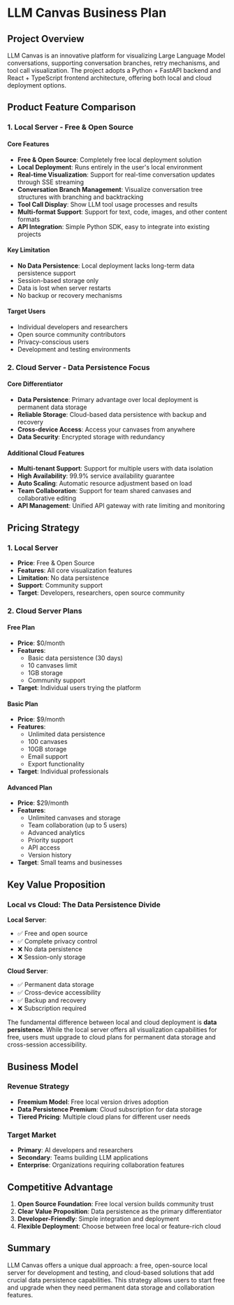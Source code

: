 # LLM Canvas Business Plan

## Project Overview

LLM Canvas is an innovative platform for visualizing Large Language Model conversations, supporting conversation branches, retry mechanisms, and tool call visualization. The project adopts a Python + FastAPI backend and React + TypeScript frontend architecture, offering both local and cloud deployment options.

## Product Feature Comparison

### 1. Local Server - Free & Open Source

#### Core Features

- **Free & Open Source**: Completely free local deployment solution
- **Local Deployment**: Runs entirely in the user's local environment
- **Real-time Visualization**: Support for real-time conversation updates through SSE streaming
- **Conversation Branch Management**: Visualize conversation tree structures with branching and backtracking
- **Tool Call Display**: Show LLM tool usage processes and results
- **Multi-format Support**: Support for text, code, images, and other content formats
- **API Integration**: Simple Python SDK, easy to integrate into existing projects

#### Key Limitation

- **No Data Persistence**: Local deployment lacks long-term data persistence support
- Session-based storage only
- Data is lost when server restarts
- No backup or recovery mechanisms

#### Target Users

- Individual developers and researchers
- Open source community contributors
- Privacy-conscious users
- Development and testing environments

### 2. Cloud Server - Data Persistence Focus

#### Core Differentiator

- **Data Persistence**: Primary advantage over local deployment is permanent data storage
- **Reliable Storage**: Cloud-based data persistence with backup and recovery
- **Cross-device Access**: Access your canvases from anywhere
- **Data Security**: Encrypted storage with redundancy

#### Additional Cloud Features

- **Multi-tenant Support**: Support for multiple users with data isolation
- **High Availability**: 99.9% service availability guarantee
- **Auto Scaling**: Automatic resource adjustment based on load
- **Team Collaboration**: Support for team shared canvases and collaborative editing
- **API Management**: Unified API gateway with rate limiting and monitoring

## Pricing Strategy

### 1. Local Server

- **Price**: Free & Open Source
- **Features**: All core visualization features
- **Limitation**: No data persistence
- **Support**: Community support
- **Target**: Developers, researchers, open source community

### 2. Cloud Server Plans

#### Free Plan

- **Price**: $0/month
- **Features**:
  - Basic data persistence (30 days)
  - 10 canvases limit
  - 1GB storage
  - Community support
- **Target**: Individual users trying the platform

#### Basic Plan

- **Price**: $9/month
- **Features**:
  - Unlimited data persistence
  - 100 canvases
  - 10GB storage
  - Email support
  - Export functionality
- **Target**: Individual professionals

#### Advanced Plan

- **Price**: $29/month
- **Features**:
  - Unlimited canvases and storage
  - Team collaboration (up to 5 users)
  - Advanced analytics
  - Priority support
  - API access
  - Version history
- **Target**: Small teams and businesses

## Key Value Proposition

### Local vs Cloud: The Data Persistence Divide

**Local Server**:

- ✅ Free and open source
- ✅ Complete privacy control
- ❌ No data persistence
- ❌ Session-only storage

**Cloud Server**:

- ✅ Permanent data storage
- ✅ Cross-device accessibility
- ✅ Backup and recovery
- ❌ Subscription required

The fundamental difference between local and cloud deployment is **data persistence**. While the local server offers all visualization capabilities for free, users must upgrade to cloud plans for permanent data storage and cross-session accessibility.

## Business Model

### Revenue Strategy

- **Freemium Model**: Free local version drives adoption
- **Data Persistence Premium**: Cloud subscription for data storage
- **Tiered Pricing**: Multiple cloud plans for different user needs

### Target Market

- **Primary**: AI developers and researchers
- **Secondary**: Teams building LLM applications
- **Enterprise**: Organizations requiring collaboration features

## Competitive Advantage

1. **Open Source Foundation**: Free local version builds community trust
2. **Clear Value Proposition**: Data persistence as the primary differentiator
3. **Developer-Friendly**: Simple integration and deployment
4. **Flexible Deployment**: Choose between free local or feature-rich cloud

## Summary

LLM Canvas offers a unique dual approach: a free, open-source local server for development and testing, and cloud-based solutions that add crucial data persistence capabilities. This strategy allows users to start free and upgrade when they need permanent data storage and collaboration features.
